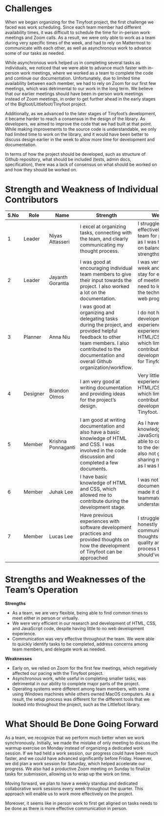 # Challenges

When we began organizing for the Tinyfoot project, the first challenge we faced was work scheduling. Since each team member had different availability times, it was difficult to schedule the time for in-person work meetings and Zoom calls. As a result, we were only able to work as a team during very specific times of the week, and had to rely on Mattermost to communicate with each other, as well as asynchronous work to advance some of our tasks as needed.

While asynchronous work helped us in completing several tasks as individuals, we noticed that we were able to advance much faster with in-person work meetings, where we worked as a team to complete the code and continue our documentation. Unfortunately, due to limited time availability between each member, we had to rely on Zoom for our first few meetings, which was detrimental to our work in the long term. We believe that our earlier meetings should have been in-person work meetings instead of Zoom meetings, in order to get further ahead in the early stages of the Bigfoot/Littlefoot/Tinyfoot project.

Additionally, as we advanced to the later stages of Tinyfoot’s development, it became harder to reach a consensus in the design of the library. As developers, we aimed to improve the code that we had built at that point. While making improvements to the source code is understandable, we only had limited time to work on the library, and it would have been better to discuss design earlier in the week to allow more time for development and documentation.

In terms of how the project should be developed, such as structure of Github repository, what should be included (tests, admin docs, specification), there was a lack of consensus on what should be worked on and how they should be worked on. 

# Strength and Weakness of Individual Contributors

| S.No | Role     | Name              | Strength                                                                       | Weakness                                                                           |
|------|----------|------------------|--------------------------------------------------------------------------------|-------------------------------------------------------------------------------------|
| 1    | Leader   | Niyas Attasseri   | I excel at organizing tasks, connecting with the team, and clearly communicating my thought process.                       | I struggled with effectively splitting the team for parts 1 & 2, as I was too focused on balancing group strengths. |
| 2    | Leader   | Jayanth Gorantla  | I was good at encouraging individual team members to give their input towards the project. I also worked a lot on the documentation. | I was very busy this week and couldn’t stay for entire duration of meetings. I also need to learn a lot on the technical side of web programming. |
| 3    | Planner  | Anna Niu          | I was good at organizing and delegating tasks during the project, and provided helpful feedback to other team members. I also contributed to the documentation and overall Github organization/workflow. | I do not have any web development experience and little experience with HTML/CSS/JavaScript which limited my contribution during the development phase for Tinyfoot. |
| 4    | Designer | Brandon Olmos     | I am very good at writing documentation and providing ideas for the project’s design. | Very little coding experience in HTML/CSS/JavaScript, which limited my contribution during the development stage of Tinyfoot. |
| 5    | Member   | Krishna Ponnaganti| I am good at writing documentation and also have a basic knowledge of HTML and CSS. I was involved in the code discussion and completed a few documents. | As I have zero knowledge of JavaScript, I was not able to contribute fully to the design. I was also not good at sharing my opinions as I was hesitant. |
| 6    | Member   | Juhak Lee         | I have basic knowledge of HTML and CSS, which allowed me to contribute during the development stage. | I was not very good at documentation, which made it difficult for my teammates to fully understand my work. |
| 7    | Member   | Lucas Lee         | Have previous experiences with software development practices and provided thoughts on how the development of Tinyfoot can be approached | I struggle with honestly communicating my thoughts on level of quality and focus on process that I think should’ve been done. |

# Strengths and Weaknesses of the Team’s Operation

**Strengths**

- As a team, we are very flexible, being able to find common times to meet either in person or virtually.
- We were very efficient in our research and development of HTML, CSS, and JavaScript code, despite having little to no web development experience.
- Communication was very effective throughout the team. We were able to quickly identify tasks to be completed, address concerns among team members, and delegate work as needed.

**Weaknesses**

- Early on, we relied on Zoom for the first few meetings, which negatively affected our pacing with the Tinyfoot project.
- Asynchronous work, while useful in completing smaller tasks, was detrimental in our ability to complete major parts of the project.
- Operating systems were different among team members, with some using Windows machines while others owned MacOS computers. As a result, the setup process was different for the different tools that we looked into throughout the project, such as the Littlefoot library.

# What Should Be Done Going Forward

As a team, we recognize that we perform much better when we work synchronously. Initially, we made the mistake of only meeting to discuss the warmup exercise on Monday instead of organizing a dedicated work session. If we had held a work session, our progress could have been much faster, and we could have advanced significantly before Friday. However, we did plan a work session for Saturday, which helped accelerate our progress. We also had a productive Zoom meeting on Sunday to finalize tasks for submission, allowing us to wrap up the work on time.

Moving forward, we plan to have a weekly standup and dedicated collaborative work sessions every week throughout the quarter. This approach will enable us to work more effectively on the project.

Moreover, it seems like in person work to first get aligned on tasks needs to be done as there is more effective communication in person. 